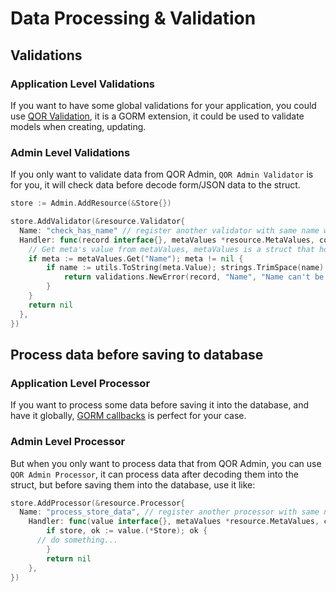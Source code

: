 # Data Processing & Validation

## Validations

### Application Level Validations

  If you want to have some global validations for your application, you could use [QOR Validation](https://github.com/pauradev/validations), it is a GORM extension, it could be used to validate models when creating, updating.

### Admin Level Validations

  If you only want to validate data from QOR Admin, `QOR Admin Validator` is for you, it will check data before decode form/JSON data to the struct.

```go
store := Admin.AddResource(&Store{})

store.AddValidator(&resource.Validator{
  Name: "check_has_name" // register another validator with same name will overwirte previous one
  Handler: func(record interface{}, metaValues *resource.MetaValues, context *qor.Context) error {
    // Get meta's value from metaValues, metaValues is a struct that hold all post data
    if meta := metaValues.Get("Name"); meta != nil {
        if name := utils.ToString(meta.Value); strings.TrimSpace(name) == "" {
            return validations.NewError(record, "Name", "Name can't be blank")
        }
    }
    return nil
  },
})
```

## Process data before saving to database

### Application Level Processor

  If you want to process some data before saving it into the database, and have it globally, [GORM callbacks](http://jinzhu.me/gorm/callbacks.html) is perfect for your case.

### Admin Level Processor

  But when you only want to process data that from QOR Admin, you can use `QOR Admin Processor`, it can process data after decoding them into the struct, but before saving them into the database, use it like:

```go
store.AddProcessor(&resource.Processor{
  Name: "process_store_data", // register another processor with same name will overwirte previous one
    Handler: func(value interface{}, metaValues *resource.MetaValues, context *qor.Context) error {
        if store, ok := value.(*Store); ok {
      // do something...
        }
        return nil
    },
})
```
